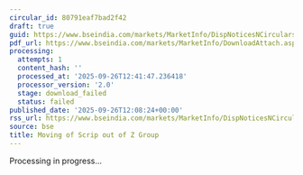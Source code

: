 ```yaml
---
circular_id: 80791eaf7bad2f42
draft: true
guid: https://www.bseindia.com/markets/MarketInfo/DispNoticesNCirculars.aspx?Noticeid={66AD964D-6BCD-4BB3-9AF9-084EABFAE309}&noticeno=20250926-46&dt=09/26/2025&icount=46&totcount=50&flag=0
pdf_url: https://www.bseindia.com/markets/MarketInfo/DownloadAttach.aspx?id=20250926-46&attachedId=
processing:
  attempts: 1
  content_hash: ''
  processed_at: '2025-09-26T12:41:47.236418'
  processor_version: '2.0'
  stage: download_failed
  status: failed
published_date: '2025-09-26T12:08:24+00:00'
rss_url: https://www.bseindia.com/markets/MarketInfo/DispNoticesNCirculars.aspx?Noticeid={66AD964D-6BCD-4BB3-9AF9-084EABFAE309}&noticeno=20250926-46&dt=09/26/2025&icount=46&totcount=50&flag=0
source: bse
title: Moving of Scrip out of Z Group
---
```


Processing in progress...